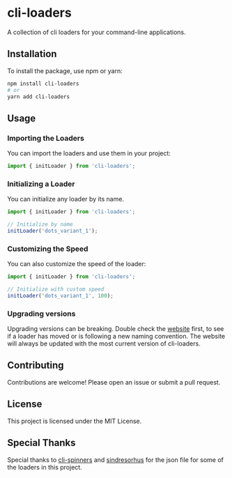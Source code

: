 # cli-loaders

A collection of cli loaders for your command-line applications.

## Installation

To install the package, use npm or yarn:

```sh
npm install cli-loaders
# or
yarn add cli-loaders
```

## Usage

### Importing the Loaders

You can import the loaders and use them in your project:

```typescript
import { initLoader } from 'cli-loaders';
```

### Initializing a Loader

You can initialize any loader by its name.

```typescript
import { initLoader } from 'cli-loaders';

// Initialize by name
initLoader('dots_variant_1');
```

### Customizing the Speed

You can also customize the speed of the loader:

```typescript
import { initLoader } from 'cli-loaders';

// Initialize with custom speed
initLoader('dots_variant_1', 100);
```

### Upgrading versions

Upgrading versions can be breaking. Double check the [website](https://cliloaders.com) first, to see if a loader has moved or is following a new naming convention. The website will always be updated with the most current version of cli-loaders.

## Contributing

Contributions are welcome! Please open an issue or submit a pull request.

## License

This project is licensed under the MIT License.

## Special Thanks

Special thanks to [cli-spinners](https://www.npmjs.com/package/cli-spinners) and [sindresorhus](https://github.com/sindresorhus) for the json file for some of the loaders in this project.


